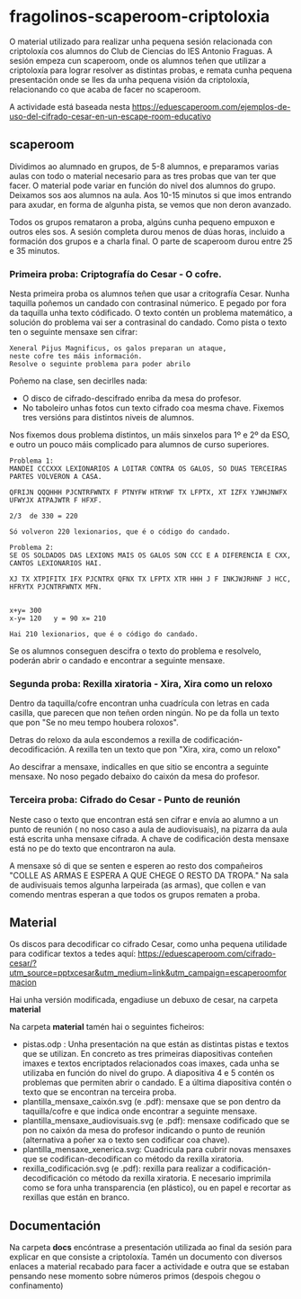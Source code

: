 # fragolinos-scaperoom-criptoloxia

O material utilizado para realizar unha pequena sesión relacionada con criptoloxía cos alumnos do Club de Ciencias do IES Antonio Fraguas. A sesión empeza cun scaperoom, onde os alumnos teñen que utilizar a criptoloxía para lograr resolver as distintas probas, e remata cunha pequena presentación onde se lles da unha pequena visión da criptoloxía, relacionando co que acaba de facer no scaperoom.

A actividade está baseada nesta https://eduescaperoom.com/ejemplos-de-uso-del-cifrado-cesar-en-un-escape-room-educativo

## scaperoom

Dividimos ao alumnado en grupos, de 5-8 alumnos, e preparamos varias aulas con todo o material necesario para as tres probas que van ter que facer. O material pode variar en función do nivel dos alumnos do grupo. Deixamos sos aos alumnos na aula. Aos 10-15 minutos si que imos entrando para axudar, en forma de algunha pista, se vemos que non deron avanzado.

Todos os grupos remataron a proba, algúns cunha pequeno empuxon e outros eles sos. A sesión completa durou menos de dúas horas, incluido a formación dos grupos e a charla final. O parte de scaperoom durou entre 25 e 35 minutos.

### Primeira proba: Criptografía do Cesar - O cofre.

Nesta primeira proba os alumnos teñen que usar a critografía Cesar. Nunha taquilla poñemos un candado con contrasinal númerico. E pegado por fora da taquilla unha texto códificado. O texto contén un problema matemático, a solución do problema vai ser a contrasinal do candado. Como pista o texto ten o seguinte mensaxe sen cifrar:

```
Xeneral Pijus Magnificus, os galos preparan un ataque, 
neste cofre tes máis información. 
Resolve o seguinte problema para poder abrilo
```

Poñemo na clase, sen decirlles nada:

* O disco de cifrado-descifrado enriba da mesa do profesor.
* No taboleiro unhas fotos cun texto cifrado coa mesma chave. Fixemos tres versións para distintos niveis de alumnos.

Nos fixemos dous problema distintos, un máis sinxelos para 1º e 2º da ESO, e outro un pouco máis complicado para alumnos de curso superiores.

```
Problema 1:
MANDEI CCCXXX LEXIONARIOS A LOITAR CONTRA OS GALOS, SO DUAS TERCEIRAS PARTES VOLVERON A CASA.

QFRIJN QQQHHH PJCNTRFWNTX F PTNYFW HTRYWF TX LFPTX, XT IZFX YJWHJNWFX UFWYJX ATPAJWTR F HFXF.

2/3  de 330 = 220 

Só volveron 220 lexionarios, que é o código do candado.

Problema 2:
SE OS SOLDADOS DAS LEXIONS MAIS OS GALOS SON CCC E A DIFERENCIA E CXX, CANTOS LEXIONARIOS HAI.

XJ TX XTPIFITX IFX PJCNTRX QFNX TX LFPTX XTR HHH J F INKJWJRHNF J HCC, HFRYTX PJCNTRFWNTX MFN.


x+y= 300
x-y= 120   y = 90 x= 210

Hai 210 lexionarios, que é o código do candado.
```

Se os alumnos conseguen descifra o texto do problema e resolvelo, poderán abrir o candado e encontrar a seguinte mensaxe.

### Segunda proba: Rexilla xiratoria - Xira, Xira como un reloxo

Dentro da taquilla/cofre encontran unha cuadrícula con letras en cada casilla, que parecen que non teñen orden ningún. No pe da folla un texto que pon "Se no meu tempo houbera roloxos".

Detras do reloxo da aula escondemos a rexilla de codificación-decodificación. A rexilla ten un texto que pon "Xira, xira, como un reloxo"

Ao descifrar a mensaxe, indicalles en que sitio se encontra a seguinte mensaxe. No noso pegado debaixo do caixón da mesa do profesor.

### Terceira proba: Cifrado do Cesar - Punto de reunión

Neste caso o texto que encontran está sen cifrar e envía ao alumno a un punto de reunión ( no noso caso a aula de audiovisuais), na pizarra da aula está escrita unha mensaxe cifrada. A chave de codificación desta mensaxe está no pe do texto que encontraron na aula.

A mensaxe só di que se senten e esperen ao resto dos compañeiros "COLLE AS ARMAS E ESPERA A QUE CHEGE O RESTO DA TROPA."
Na sala de audivisuais temos algunha larpeirada (as armas), que collen e van comendo mentras esperan a que todos os grupos rematen a proba.

## Material
Os discos para decodificar co cifrado Cesar, como unha pequena utilidade para codificar textos a tedes aquí:
https://eduescaperoom.com/cifrado-cesar/?utm_source=pptxcesar&utm_medium=link&utm_campaign=escaperoomformacion

Hai unha versión modificada, engadiuse un debuxo de cesar, na carpeta **material**

Na carpeta **material** tamén hai o seguintes ficheiros:
* pistas.odp : Unha presentación na que están as distintas pistas e textos que se utilizan. En concreto as tres primeiras diapositivas conteñen imaxes e textos encriptados relacionados coas imaxes, cada unha se utilizaba en función do nivel do grupo. A diapositiva 4 e 5 contén os problemas que permiten abrir o candado. E a última diapositiva contén o texto que se encontran na terceira proba.
* plantilla_mensaxe_caixón.svg (e .pdf): mensaxe que se pon dentro da taquilla/cofre e que indica onde encontrar a seguinte mensaxe.
* plantilla_mensaxe_audiovisuais.svg (e .pdf): mensaxe codificado que se pon no caixón da mesa do profesor indicando o punto de reunión (alternativa a poñer xa o texto sen codificar coa chave).
* plantilla_mensaxe_xenerica.svg: Cuadricula para cubrir novas mensaxes que se codifican-decodifican co método da rexilla xiratoria.
* rexilla_codificación.svg (e .pdf): rexilla para realizar a codificación-decodificación co método da rexilla xiratoria. E necesario imprimila como se fora unha transparencia (en plástico), ou en papel e recortar as rexillas que están en branco.

## Documentación
Na carpeta **docs** encóntrase a presentación utilizada ao final da sesión para explicar en que consiste a criptoloxía.
Tamén un documento con diversos enlaces a material recabado para facer a actividade e outra que se estaban pensando nese momento sobre números primos (despois chegou o confinamento)

